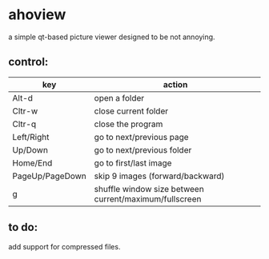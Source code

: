 # ahoview
a simple qt-based picture viewer designed to be not annoying.
## control:

|key|action|
|---|---|
|Alt-d|open a folder|
|Cltr-w|close current folder|
|Cltr-q|close the program|
|Left/Right|go to next/previous page|
|Up/Down|go to next/previous folder|
|Home/End|go to first/last image|
|PageUp/PageDown|skip 9 images (forward/backward)|
|g|shuffle window size between current/maximum/fullscreen|

## to do:
add support for compressed files.
